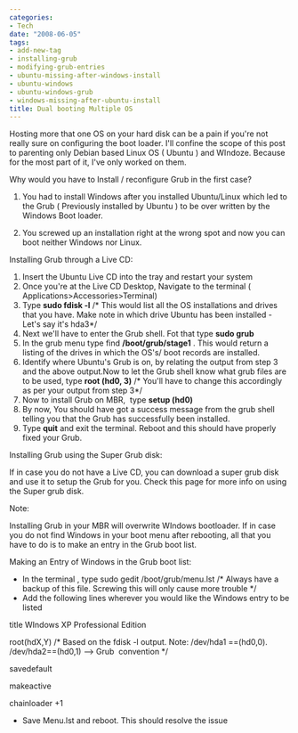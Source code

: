 ```yaml
---
categories:
- Tech
date: "2008-06-05"
tags:
- add-new-tag
- installing-grub
- modifying-grub-entries
- ubuntu-missing-after-windows-install
- ubuntu-windows
- ubuntu-windows-grub
- windows-missing-after-ubuntu-install
title: Dual booting Multiple OS
---
```


Hosting more that one OS on your hard disk can be a pain if you're not really sure on configuring the boot loader. I'll confine the scope of this post to parenting only Debian based Linux OS ( Ubuntu ) and WIndoze. Because for the most part of it, I've only worked on them.

Why would you have to Install / reconfigure Grub in the first case?

1) You had to install Windows after you installed Ubuntu/Linux which led to the Grub ( Previously installed by Ubuntu ) to be over written by the Windows Boot loader.

2) You screwed up an installation right at the wrong spot and now you can boot neither Windows nor Linux.

Installing Grub through a Live CD:

1. Insert the Ubuntu Live CD into the tray and restart your system
2. Once you're at the Live CD Desktop, Navigate to the terminal ( Applications>Accessories>Terminal)
3. Type **sudo fdisk -l** /\* This would list all the OS installations and drives that you have. Make note in which drive Ubuntu has been installed - Let's say it's hda3\*/
4. Next we'll have to enter the Grub shell. Fot that type **sudo grub**
5. In the grub menu type find **/boot/grub/stage1** . This would return a listing of the drives in which the OS's/ boot records are installed.
6. Identify where Ubuntu's Grub is on, by relating the output from step 3 and the above output.Now to let the Grub shell know what grub files are to be used, type **root (hd0, 3)** /\* You'll have to change this accordingly as per your output from step 3\*/
7. Now to install Grub on MBR,  type **setup (hd0)**
8. By now, You should have got a success message from the grub shell telling you that the Grub has successfully been installed.
9. Type **quit** and exit the terminal. Reboot and this should have properly fixed your Grub.

Installing Grub using the Super Grub disk:

If in case you do not have a Live CD, you can download a super grub disk and use it to setup the Grub for you. Check this page for more info on using the Super grub disk.

Note:

Installing Grub in your MBR will overwrite WIndows bootloader. If in case you do not find Windows in your boot menu after rebooting, all that you have to do is to make an entry in the Grub boot list.

Making an Entry of Windows in the Grub boot list:

- In the terminal , type sudo gedit /boot/grub/menu.lst /\* Always have a backup of this file. Screwing this will only cause more trouble \*/
- Add the following lines wherever you would like the Windows entry to be listed

title WIndows XP Professional Edition

root(hdX,Y) /\* Based on the fdisk -l output. Note: /dev/hda1 ==(hd0,0). /dev/hda2==(hd0,1) --> Grub  convention \*/

savedefault

makeactive

chainloader +1

- Save Menu.lst and reboot. This should resolve the issue
